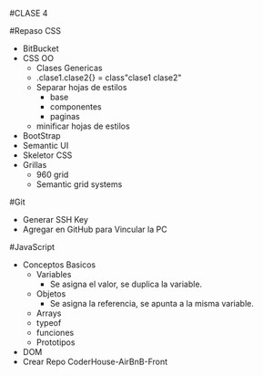 #CLASE 4

#Repaso CSS
- BitBucket
- CSS OO
    + Clases Genericas
    + .clase1.clase2{} = class"clase1 clase2"
    + Separar hojas de estilos
        * base
        * componentes
        * paginas
    + minificar hojas de estilos
- BootStrap
- Semantic UI
- Skeletor CSS
- Grillas
    + 960 grid
    + Semantic grid systems

#Git
- Generar SSH Key
- Agregar en GitHub para Vincular la PC

#JavaScript
- Conceptos Basicos
    + Variables
        * Se asigna el valor, se duplica la variable.
    + Objetos
        * Se asigna la referencia, se apunta a la misma variable.
    + Arrays
    + typeof
    + funciones
    + Prototipos
- DOM
- Crear Repo CoderHouse-AirBnB-Front
